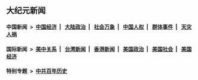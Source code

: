 ## 大纪元新闻

#### 中国新闻 &nbsp;>&nbsp; [中国经济](indexes/ncid283/README.md?08310845) &nbsp;| &nbsp; [大陆政治](indexes/ncid277/README.md?08310845) &nbsp;| &nbsp; [社会万象](indexes/ncid282/README.md?08310845) &nbsp;| &nbsp; [中国人权](indexes/ncid278/README.md?08310845) &nbsp;| &nbsp; [群体事件](indexes/ncid279/README.md?08310845) &nbsp;| &nbsp; [天灾人祸](indexes/ncid280/README.md?08310845)

#### 国际新闻 &nbsp;>&nbsp; [美中关系](indexes/nf1412576/README.md?08310845) &nbsp;| &nbsp; [台湾新闻](indexes/ncid1349361/README.md?08310845) &nbsp;| &nbsp; [香港新闻](indexes/ncid1349362/README.md?08310845) &nbsp;| &nbsp; [美国政治](indexes/ncid1078159/README.md?08310845) &nbsp;| &nbsp; [美国社会](indexes/ncid1078160/README.md?08310845) &nbsp;| &nbsp; [美国经济](indexes/ncid1078158/README.md?08310845)

#### 特别专题 &nbsp;>&nbsp; [中共百年历史](https://github.com/epoch-news/epoch-special/blob/master/README.md?08310845)  
